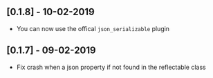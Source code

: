 ## [0.1.8] - 10-02-2019

* You can now use the offical `json_serializable` plugin

## [0.1.7] - 09-02-2019

* Fix crash when a json property if not found in the reflectable class
